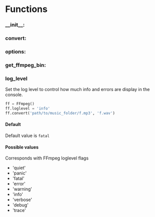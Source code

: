 # Functions

### \_\_init\_\_:

### convert:

### options:

### get_ffmpeg_bin:

### log_level

Set the log level to control how much info and errors are display in the console.

```python
ff = FFmpeg()
ff.loglevel = 'info'
ff.convert('path/to/music_folder/f.mp3', 'f.wav')
```

#### Default
Default value is ```fatal```

#### Possible values
Corresponds with FFmpeg loglevel flags

* 'quiet'
* 'panic'
* 'fatal'
* 'error'
* 'warning'
* 'info'
* 'verbose'
* 'debug'
* 'trace'
